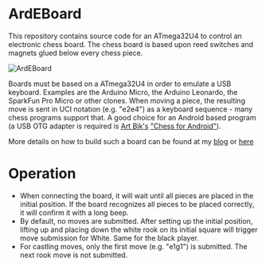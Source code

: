 # ArdEBoard

This repository contains source code for an ATmega32U4 to control an electronic chess board. The chess board is based upon reed switches and magnets  glued below every chess piece.

![ArdEBoard](hhttps://raw.githubusercontent.com/asdfjkl/ArdEBoard/main/board_final.jpg)

Boards must be based on a ATmega32U4 in order to emulate a USB keyboard. Examples are the Arduino Micro, the Arduino Leonardo, the SparkFun Pro Micro or other clones. When moving a piece, the resulting move is sent in UCI notation (e.g. "e2e4") as a keyboard sequence - many chess programs support that. A good choice for an Android based program (a USB OTG adapter is required is [Art Bik's](https://www.aartbik.com/android.php) ["Chess for Android"](https://play.google.com/store/apps/details?id=com.google.android.chess)). 

More details on how to build such a board can be found at my [blog](https://buildingjerry.wordpress.com/) or [here](https://sites.google.com/site/bergersprojects/home)

# Operation

- When connecting the board, it will wait until all pieces are placed in the initial position. If the board recognizes all pieces to be placed correctly, it will confirm it with a long beep.
- By default, no moves are submitted. After setting up the initial position, lifting up and placing down the white rook on its initial square will trigger move submission for White. Same for the black player.
- For castling moves, only the first move (e.g. "e1g1") is submitted. The next rook move is not submitted.

